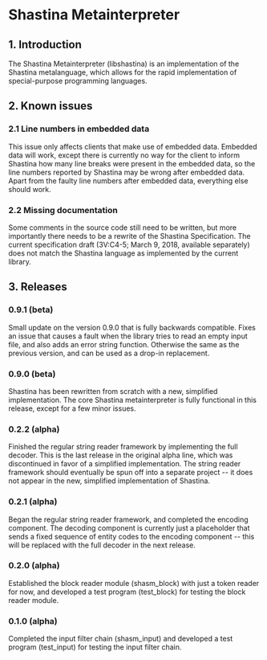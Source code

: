 # Shastina Metainterpreter
## 1. Introduction
The Shastina Metainterpreter (libshastina) is an implementation of the Shastina metalanguage, which allows for the rapid implementation of special-purpose programming languages.

## 2. Known issues
### 2.1 Line numbers in embedded data
This issue only affects clients that make use of embedded data.  Embedded data will work, except there is currently no way for the client to inform Shastina how many line breaks were present in the embedded data, so the line numbers reported by Shastina may be wrong after embedded data.  Apart from the faulty line numbers after embedded data, everything else should work.

### 2.2 Missing documentation
Some comments in the source code still need to be written, but more importantly there needs to be a rewrite of the Shastina Specification.  The current specification draft (3V:C4-5; March 9, 2018, available separately) does not match the Shastina language as implemented by the current library.

## 3. Releases

### 0.9.1 (beta)

Small update on the version 0.9.0 that is fully backwards compatible.  Fixes an issue that causes a fault when the library tries to read an empty input file, and also adds an error string function.  Otherwise the same as the previous version, and can be used as a drop-in replacement.

### 0.9.0 (beta)

Shastina has been rewritten from scratch with a new, simplified implementation.  The core Shastina metainterpreter is fully functional in this release, except for a few minor issues.

### 0.2.2 (alpha)

Finished the regular string reader framework by implementing the full decoder.  This is the last release in the original alpha line, which was discontinued in favor of a simplified implementation.  The string reader framework should eventually be spun off into a separate project -- it does not appear in the new, simplified implementation of Shastina.

### 0.2.1 (alpha)

Began the regular string reader framework, and completed the encoding component.  The decoding component is currently just a placeholder that sends a fixed sequence of entity codes to the encoding component -- this will be replaced with the full decoder in the next release.

### 0.2.0 (alpha)

Established the block reader module (shasm_block) with just a token reader for now, and developed a test program (test_block) for testing the block reader module.

### 0.1.0 (alpha)

Completed the input filter chain (shasm_input) and developed a test program (test_input) for testing the input filter chain.
